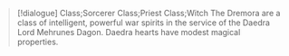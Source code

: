 >[!dialogue] Class;Sorcerer Class;Priest Class;Witch
The Dremora are a class of intelligent, powerful war spirits in the service of the Daedra Lord Mehrunes Dagon. Daedra hearts have modest magical properties.